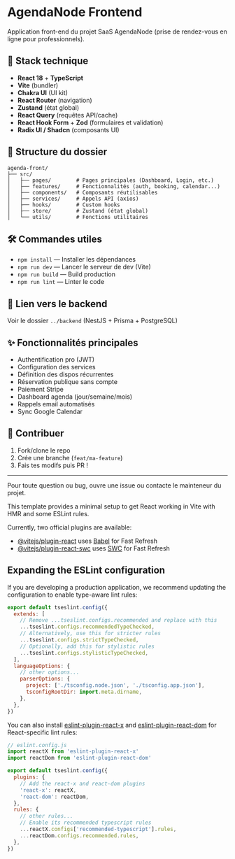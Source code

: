 # AgendaNode Frontend

Application front-end du projet SaaS AgendaNode (prise de rendez-vous en ligne pour professionnels).

## 🚀 Stack technique
- **React 18** + **TypeScript**
- **Vite** (bundler)
- **Chakra UI** (UI kit)
- **React Router** (navigation)
- **Zustand** (état global)
- **React Query** (requêtes API/cache)
- **React Hook Form** + **Zod** (formulaires et validation)
- **Radix UI / Shadcn** (composants UI)

## 📁 Structure du dossier
```
agenda-front/
├── src/
│   ├── pages/        # Pages principales (Dashboard, Login, etc.)
│   ├── features/     # Fonctionnalités (auth, booking, calendar...)
│   ├── components/   # Composants réutilisables
│   ├── services/     # Appels API (axios)
│   ├── hooks/        # Custom hooks
│   ├── store/        # Zustand (état global)
│   └── utils/        # Fonctions utilitaires
```

## 🛠️ Commandes utiles
- `npm install` — Installer les dépendances
- `npm run dev` — Lancer le serveur de dev (Vite)
- `npm run build` — Build production
- `npm run lint` — Linter le code

## 🔗 Lien vers le backend
Voir le dossier `../backend` (NestJS + Prisma + PostgreSQL)

## ✨ Fonctionnalités principales
- Authentification pro (JWT)
- Configuration des services
- Définition des dispos récurrentes
- Réservation publique sans compte
- Paiement Stripe
- Dashboard agenda (jour/semaine/mois)
- Rappels email automatisés
- Sync Google Calendar

## 🤝 Contribuer
1. Fork/clone le repo
2. Crée une branche (`feat/ma-feature`)
3. Fais tes modifs puis PR !

---

Pour toute question ou bug, ouvre une issue ou contacte le mainteneur du projet.


This template provides a minimal setup to get React working in Vite with HMR and some ESLint rules.

Currently, two official plugins are available:

- [@vitejs/plugin-react](https://github.com/vitejs/vite-plugin-react/blob/main/packages/plugin-react) uses [Babel](https://babeljs.io/) for Fast Refresh
- [@vitejs/plugin-react-swc](https://github.com/vitejs/vite-plugin-react/blob/main/packages/plugin-react-swc) uses [SWC](https://swc.rs/) for Fast Refresh

## Expanding the ESLint configuration

If you are developing a production application, we recommend updating the configuration to enable type-aware lint rules:

```js
export default tseslint.config({
  extends: [
    // Remove ...tseslint.configs.recommended and replace with this
    ...tseslint.configs.recommendedTypeChecked,
    // Alternatively, use this for stricter rules
    ...tseslint.configs.strictTypeChecked,
    // Optionally, add this for stylistic rules
    ...tseslint.configs.stylisticTypeChecked,
  ],
  languageOptions: {
    // other options...
    parserOptions: {
      project: ['./tsconfig.node.json', './tsconfig.app.json'],
      tsconfigRootDir: import.meta.dirname,
    },
  },
})
```

You can also install [eslint-plugin-react-x](https://github.com/Rel1cx/eslint-react/tree/main/packages/plugins/eslint-plugin-react-x) and [eslint-plugin-react-dom](https://github.com/Rel1cx/eslint-react/tree/main/packages/plugins/eslint-plugin-react-dom) for React-specific lint rules:

```js
// eslint.config.js
import reactX from 'eslint-plugin-react-x'
import reactDom from 'eslint-plugin-react-dom'

export default tseslint.config({
  plugins: {
    // Add the react-x and react-dom plugins
    'react-x': reactX,
    'react-dom': reactDom,
  },
  rules: {
    // other rules...
    // Enable its recommended typescript rules
    ...reactX.configs['recommended-typescript'].rules,
    ...reactDom.configs.recommended.rules,
  },
})
```

